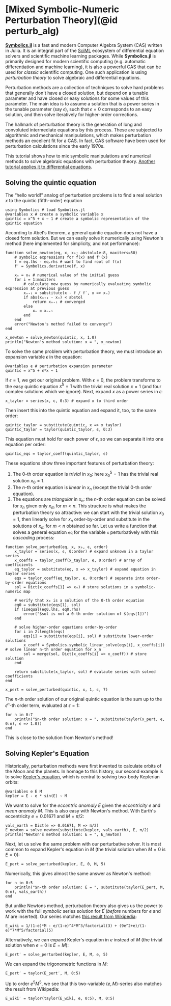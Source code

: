 # [Mixed Symbolic-Numeric Perturbation Theory](@id perturb_alg)

[**Symbolics.jl**](https://github.com/JuliaSymbolics/Symbolics.jl) is a fast and modern Computer Algebra System (CAS) written in Julia. It is an integral part of the [SciML](https://sciml.ai/) ecosystem of differential equation solvers and scientific machine learning packages. While **Symbolics.jl** is primarily designed for modern scientific computing (e.g. automatic differentiation and machine learning), it is also a powerful CAS that can be used for *classic* scientific computing. One such application is using *perturbation theory* to solve algebraic and differential equations.

Perturbation methods are a collection of techniques to solve hard problems that generally don't have a closed solution, but depend on a tunable parameter and have closed or easy solutions for some values of this parameter. The main idea is to assume a solution that is a power series in the tunable parameter (say $ϵ$), such that $ϵ = 0$ corresponds to an easy solution, and then solve iteratively for higher-order corrections.

The hallmark of perturbation theory is the generation of long and convoluted intermediate equations by this process. These are subjected to algorithmic and mechanical manipulations, which makes perturbation methods an excellent fit for a CAS. In fact, CAS software have been used for perturbation calculations since the early 1970s.

This tutorial shows how to mix symbolic manipulations and numerical methods to solve algebraic equations with perturbation theory. [Another tutorial applies it to differential equations](https://docs.sciml.ai/ModelingToolkit/stable/examples/perturbation/).

## Solving the quintic equation

The “hello world!” analog of perturbation problems is to find a real solution $x$ to the quintic (fifth-order) equation
```@example perturb
using Symbolics # load Symbolics.jl
@variables x # create a symbolic variable x
quintic = x^5 + x ~ 1 # create a symbolic representation of the quintic equation
```
According to Abel's theorem, a general quintic equation does not have a closed form solution. But we can easily solve it numerically using Newton's method (here implemented for simplicity, and not performance):
```@example perturb
function solve_newton(eq, x, x₀; abstol=1e-8, maxiters=50)
    # symbolic expressions for f(x) and f′(x)
    f = eq.lhs - eq.rhs # want to find root of f(x)
    f′ = Symbolics.derivative(f, x)

    xₙ = x₀ # numerical value of the initial guess
    for i = 1:maxiters
        # calculate new guess by numerically evaluating symbolic expression at previous guess
        xₙ₊₁ = substitute(x - f / f′, x => xₙ)
        if abs(xₙ₊₁ - xₙ) < abstol
            return xₙ₊₁ # converged
        else
            xₙ = xₙ₊₁
        end
    end
    error("Newton's method failed to converge")
end

x_newton = solve_newton(quintic, x, 1.0)
println("Newton's method solution: x = ", x_newton)
```

To solve the same problem with perturbation theory, we must introduce an expansion variable $\epsilon$ in the equation:
```@example perturb
@variables ϵ # perturbation expansion parameter
quintic = x^5 + ϵ*x ~ 1
```
If $\epsilon = 1$, we get our original problem. With $\epsilon = 0$, the problem transforms to the easy quintic equation $x^5 = 1$ with the trivial real solution $x = 1$ (and four complex solutions which we ignore). Next, expand $x$ as a power series in $\epsilon$:
```@example perturb
x_taylor = series(x, ϵ, 0:3) # expand x to third order
```
Then insert this into the quintic equation and expand it, too, to the same order:
```@example perturb
quintic_taylor = substitute(quintic, x => x_taylor)
quintic_taylor = taylor(quintic_taylor, ϵ, 0:3)
```
This equation must hold for each power of $\epsilon$, so we can separate it into one equation per order:
```@example perturb
quintic_eqs = taylor_coeff(quintic_taylor, ϵ)
```
These equations show three important features of perturbation theory:
1. The $0$-th order equation is *trivial* in $x_0$: here $x_0^5 = 1$ has the trivial real solution $x_0 = 1$.
2. The $n$-th order equation is *linear* in $x_n$ (except the trivial $0$-th order equation).
3. The equations are *triangular* in $x_n$: the $n$-th order equation can be solved for $x_n$ given only $x_m$ for $m<n$.
This structure is what makes the perturbation theory so attractive: we can start with the trivial solution $x_0 = 1$, then linearly solve for $x_n$ order-by-order and substitute in the solutions of $x_m$ for $m<n$ obtained so far. Let us write a function that solves a general equation `eq` for the variable `x` perturbatively with this *cascading* process:
```@example perturb
function solve_perturbed(eq, x, x₀, ϵ, order)
    x_taylor = series(x, ϵ, 0:order) # expand unknown in a taylor series
    x_coeffs = taylor_coeff(x_taylor, ϵ, 0:order) # array of coefficients
    eq_taylor = substitute(eq, x => x_taylor) # expand equation in taylor series
    eqs = taylor_coeff(eq_taylor, ϵ, 0:order) # separate into order-by-order equations
    sol = Dict(x_coeffs[1] => x₀) # store solutions in a symbolic-numeric map

    # verify that x₀ is a solution of the 0-th order equation
    eq0 = substitute(eqs[1], sol)
    if !isequal(eq0.lhs, eq0.rhs)
        error("$sol is not a 0-th order solution of $(eqs[1])")
    end

    # solve higher-order equations order-by-order
    for i in 2:length(eqs)
        eqs[i] = substitute(eqs[i], sol) # substitute lower-order solutions
        x_coeff = Symbolics.symbolic_linear_solve(eqs[i], x_coeffs[i]) # solve linear n-th order equation for x_n
        sol = merge(sol, Dict(x_coeffs[i] => x_coeff)) # store solution
    end

    return substitute(x_taylor, sol) # evalaute series with solved coefficients
end

x_pert = solve_perturbed(quintic, x, 1, ϵ, 7)
```
The $n$-th order solution of our original quintic equation is the sum up to the $\epsilon^n$-th order term, evaluated at $\epsilon=1$:
```@example perturb
for n in 0:7
    println("$n-th order solution: x = ", substitute(taylor(x_pert, ϵ, 0:n), ϵ => 1.0))
end
```
This is close to the solution from Newton's method!

## Solving Kepler's Equation

Historically, perturbation methods were first invented to calculate orbits of the Moon and the planets. In homage to this history, our second example is to solve [Kepler's equation](https://en.wikipedia.org/wiki/Kepler's_equation), which is central to solving two-body Keplerian orbits:
```@example perturb
@variables e E M
kepler = E - e * sin(E) ~ M
```
We want to solve for the *eccentric anomaly* $E$ given the *eccentricity* $e$ and *mean anomaly* $M$.
This is also easy with Newton's method. With Earth's eccentricity $e = 0.01671$ and $M = \pi/2$:
```@example perturb
vals_earth = Dict(e => 0.01671, M => π/2)
E_newton = solve_newton(substitute(kepler, vals_earth), E, π/2)
println("Newton's method solution: E = ", E_newton)
```

Next, let us solve the same problem with our perturbative solver. It is most common to expand Kepler's equation in $M$ (the trivial solution when $M=0$ is $E=0$):
```@example perturb
E_pert = solve_perturbed(kepler, E, 0, M, 5)
```
Numerically, this gives almost the same answer as Newton's method:
```@example perturb
for n in 0:5
    println("$n-th order solution: E = ", substitute(taylor(E_pert, M, 0:n), vals_earth))
end
```
But unlike Newtons method, perturbation theory also gives us the power to work with the full *symbolic* series solution for $E$ (*before* numbers for $e$ and $M$ are inserted). Our series matches [this result from Wikipedia](https://en.wikipedia.org/wiki/Kepler%27s_equation#Inverse_Kepler_equation):
```@example perturb
E_wiki = 1/(1-e)*M - e/(1-e)^4*M^3/factorial(3) + (9e^2+e)/(1-e)^7*M^5/factorial(5)
```

Alternatively, we can expand Kepler's equation in $e$ instead of $M$ (the trivial solution when $e = 0$ is $E=M$):
```@example perturb
E_pert′ = solve_perturbed(kepler, E, M, e, 5)
```
We can expand the trigonometric functions in $M$:
```@example perturb
E_pert′ = taylor(E_pert′, M, 0:5)
```
Up to order $e^5 M^5$, we see that this two-variable $(e,M)$-series also matches the result from Wikipedia:
```@example perturb
E_wiki′ = taylor(taylor(E_wiki, e, 0:5), M, 0:5)
```
